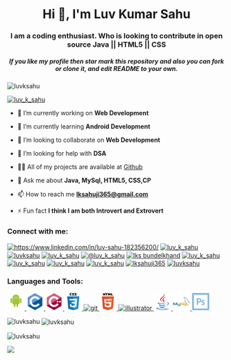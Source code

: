 <!--# [Luv Kumar Sahu](https://sites.google.com/view/luv-kumar-sahu/home)-->
<h1 align="center">Hi 👋, I'm Luv Kumar Sahu</h1>
<h3 align="center">I am a coding enthusiast. Who is looking to contribute in open source Java || HTML5 || CSS</h3>
<h5 align="center">If you like my profile then star mark this repository and also you can fork or clone it, and edit README to your own.</h5>
  
<p align="left"> <img src="https://komarev.com/ghpvc/?username=luvksahu&label=Profile%20views&color=0e75b6&style=flat" alt="luvksahu" /> </p>

<p align="left"> <a href="https://twitter.com/luv_k_sahu" target="blank"><img src="https://img.shields.io/twitter/follow/luv_k_sahu?logo=twitter&style=for-the-badge" alt="luv_k_sahu" /></a> </p>

- 🔭 I’m currently working on **Web Development**

- 🌱 I’m currently learning **Android Development**

- 👯 I’m looking to collaborate on **Web Development**

- 🤝 I’m looking for help with **DSA**

- 👨‍💻 All of my projects are available at [Github](https://github.com/luvksahu)

- 💬 Ask me about **Java, MySql, HTML5, CSS,CP**

- 📫 How to reach me **lksahuji365@gmail.com**

- ⚡ Fun fact **I think I am both Introvert and Extrovert**

<h3 align="left">Connect with me:</h3>
<p align="left">
 <a href="https://linkedin.com/in/https://www.linkedin.com/in/luv-sahu-182356200/" target="blank"><img align="center" src="https://raw.githubusercontent.com/rahuldkjain/github-profile-readme-generator/master/src/images/icons/Social/linked-in-alt.svg" alt="https://www.linkedin.com/in/luv-sahu-182356200/" height="30" width="40" /></a>
<a href="https://twitter.com/luv_k_sahu" target="blank"><img align="center" src="https://raw.githubusercontent.com/rahuldkjain/github-profile-readme-generator/master/src/images/icons/Social/twitter.svg" alt="luv_k_sahu" height="30" width="40" /></a>
<!--<a href="https://stackoverflow.com/users/luv_k_sahu" target="blank"><img align="center" src="https://raw.githubusercontent.com/rahuldkjain/github-profile-readme-generator/master/src/images/icons/Social/stack-overflow.svg" alt="luv_k_sahu" height="30" width="40" /></a>-->
<a href="https://fb.com/luvksahu" target="blank"><img align="center" src="https://raw.githubusercontent.com/rahuldkjain/github-profile-readme-generator/master/src/images/icons/Social/facebook.svg" alt="luvksahu" height="30" width="40" /></a>
<a href="https://instagram.com/luv_k_sahu" target="blank"><img align="center" src="https://raw.githubusercontent.com/rahuldkjain/github-profile-readme-generator/master/src/images/icons/Social/instagram.svg" alt="luv_k_sahu" height="30" width="40" /></a>
<a href="https://medium.com/@luv_k_sahu" target="blank"><img align="center" src="https://raw.githubusercontent.com/rahuldkjain/github-profile-readme-generator/master/src/images/icons/Social/medium.svg" alt="@luv_k_sahu" height="30" width="40" /></a>
<a href="https://www.youtube.com/c/lkscreationsdmo" target="blank"><img align="center" src="https://raw.githubusercontent.com/rahuldkjain/github-profile-readme-generator/master/src/images/icons/Social/youtube.svg" alt="lks bundelkhand" height="30" width="40" /></a>
<a href="https://www.codechef.com/users/luv_k_sahu" target="blank"><img align="center" src="https://cdn.jsdelivr.net/npm/simple-icons@3.1.0/icons/codechef.svg" alt="luv_k_sahu" height="30" width="40" /></a>
<a href="https://www.hackerrank.com/luv_k_sahu" target="blank"><img align="center" src="https://raw.githubusercontent.com/rahuldkjain/github-profile-readme-generator/master/src/images/icons/Social/hackerrank.svg" alt="luv_k_sahu" height="30" width="40" /></a>
<a href="https://codeforces.com/profile/luv_k_sahu" target="blank"><img align="center" src="https://cdn.jsdelivr.net/npm/simple-icons@3.0.1/icons/codeforces.svg" alt="luv_k_sahu" height="30" width="40" /></a>
<a href="https://www.leetcode.com/luv_k_sahu" target="blank"><img align="center" src="https://raw.githubusercontent.com/rahuldkjain/github-profile-readme-generator/master/src/images/icons/Social/leet-code.svg" alt="luv_k_sahu" height="30" width="40" /></a>
<a href="https://www.hackerearth.com/lksahuji365" target="blank"><img align="center" src="https://raw.githubusercontent.com/rahuldkjain/github-profile-readme-generator/master/src/images/icons/Social/hackerearth.svg" alt="lksahuji365" height="30" width="40" /></a>
<a href="https://auth.geeksforgeeks.org/user/luvksahu" target="blank"><img align="center" src="https://raw.githubusercontent.com/rahuldkjain/github-profile-readme-generator/master/src/images/icons/Social/geeks-for-geeks.svg" alt="luvksahu" height="30" width="40" /></a>
</p>

<h3 align="left">Languages and Tools:</h3>
<p align="left"> <a href="https://developer.android.com" target="_blank"> <img src="https://raw.githubusercontent.com/devicons/devicon/master/icons/android/android-original-wordmark.svg" alt="android" width="40" height="40"/> </a> <a href="https://www.cprogramming.com/" target="_blank"> <img src="https://raw.githubusercontent.com/devicons/devicon/master/icons/c/c-original.svg" alt="c" width="40" height="40"/> </a> <a href="https://www.w3schools.com/cpp/" target="_blank"> <img src="https://raw.githubusercontent.com/devicons/devicon/master/icons/cplusplus/cplusplus-original.svg" alt="cplusplus" width="40" height="40"/> </a> <a href="https://www.w3schools.com/css/" target="_blank"> <img src="https://raw.githubusercontent.com/devicons/devicon/master/icons/css3/css3-original-wordmark.svg" alt="css3" width="40" height="40"/> </a> <a href="https://git-scm.com/" target="_blank"> <img src="https://www.vectorlogo.zone/logos/git-scm/git-scm-icon.svg" alt="git" width="40" height="40"/> </a> <a href="https://www.w3.org/html/" target="_blank"> <img src="https://raw.githubusercontent.com/devicons/devicon/master/icons/html5/html5-original-wordmark.svg" alt="html5" width="40" height="40"/> </a> <a href="https://www.adobe.com/in/products/illustrator.html" target="_blank"> <img src="https://www.vectorlogo.zone/logos/adobe_illustrator/adobe_illustrator-icon.svg" alt="illustrator" width="40" height="40"/> </a> <a href="https://www.java.com" target="_blank"> <img src="https://raw.githubusercontent.com/devicons/devicon/master/icons/java/java-original.svg" alt="java" width="40" height="40"/> </a> <a href="https://www.mysql.com/" target="_blank"> <img src="https://raw.githubusercontent.com/devicons/devicon/master/icons/mysql/mysql-original-wordmark.svg" alt="mysql" width="40" height="40"/> </a> <a href="https://www.photoshop.com/en" target="_blank"> <img src="https://raw.githubusercontent.com/devicons/devicon/master/icons/photoshop/photoshop-line.svg" alt="photoshop" width="40" height="40"/> </a> </p>

<p><img align="left" src="https://github-readme-stats.vercel.app/api/top-langs?username=luvksahu&show_icons=true&locale=en&layout=compact" alt="luvksahu" /></p>
<p>&nbsp;<img align="center" src="https://github-readme-stats.vercel.app/api?username=luvksahu&show_icons=true&locale=en" alt="luvksahu" /></p>

<p><img align="center" src="https://github-readme-streak-stats.herokuapp.com/?user=luvksahu&" alt="luvksahu" /></p>

![](https://activity-graph.herokuapp.com/graph?username=luvksahu&theme=github)

